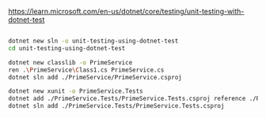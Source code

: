 https://learn.microsoft.com/en-us/dotnet/core/testing/unit-testing-with-dotnet-test


```bash

dotnet new sln -o unit-testing-using-dotnet-test
cd unit-testing-using-dotnet-test

dotnet new classlib -o PrimeService
ren .\PrimeService\Class1.cs PrimeService.cs
dotnet sln add ./PrimeService/PrimeService.csproj

dotnet new xunit -o PrimeService.Tests
dotnet add ./PrimeService.Tests/PrimeService.Tests.csproj reference ./PrimeService/PrimeService.csproj
dotnet sln add ./PrimeService.Tests/PrimeService.Tests.csproj
```
